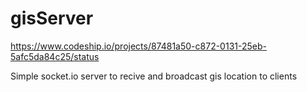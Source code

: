 gisServer
=========

https://www.codeship.io/projects/87481a50-c872-0131-25eb-5afc5da84c25/status

Simple socket.io server to recive and broadcast gis location to clients
